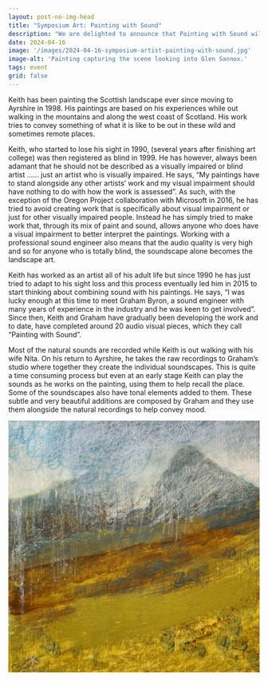 ```yaml
---
layout: post-no-img-head
title: "Symposium Art: Painting with Sound"
description: "We are delighted to announce that Painting with Sound will be part of our symposium, an audio and visual landscape work by Keith Salmon, Graham Byron & Drew Kirkland."
date: 2024-04-16
image: '/images/2024-04-16-symposium-artist-painting-with-sound.jpg'
image-alt: 'Painting capturing the scene looking into Glen Sannox.'
tags: event
grid: false
---
```


Keith has been painting the Scottish landscape ever since moving to Ayrshire in 1998. His paintings are based on his experiences while out walking in the mountains and along the west coast of Scotland. His work tries to convey something of what it is like to be out in these wild and sometimes remote places.  

Keith, who started to lose his sight in 1990, (several years after finishing art college) was then registered as blind in 1999. He has however, always been adamant that he should not be described as a visually impaired or blind artist …… just an artist who is visually impaired. He says, “My paintings have to stand alongside any other artists’ work and my visual impairment should have nothing to do with how the work is assessed”. As such, with the exception of the Oregon Project collaboration with Microsoft in  2016, he has tried to avoid creating work that is specifically about visual impairment or just for other visually impaired people. Instead he has simply tried to make work that, through its mix of paint and sound, allows anyone who does have a visual impairment to better interpret the paintings. Working with a professional sound engineer also means that the audio quality is very high and so for anyone who is totally blind, the soundscape alone becomes the landscape art.

Keith has worked as an artist all of his adult life but since 1990 he has just tried to adapt to his sight loss and this process eventually led him in 2015 to start thinking about combining sound with his paintings. He says, “I was lucky enough at this time to meet Graham Byron, a sound engineer with many years of experience in the industry and he was keen to get involved”. Since then, Keith and Graham have gradually been developing the work and to date, have completed around 20 audio visual pieces, which they call “Painting with Sound”.  

Most of the natural sounds are recorded while Keith is out walking with his wife Nita. On his return to Ayrshire, he takes the raw recordings to Graham’s studio where together they create the individual soundscapes. This is quite a time consuming process but even at an early stage Keith can play the sounds as he works on the painting, using them to help recall the place. Some of the soundscapes also have tonal elements added to them. These subtle and very beautiful additions are composed by Graham and they use them alongside the natural recordings to help convey mood.

<center><img src="../images/2024-04-14-symposium-artist-painting-with-sound.jpg" width="600"></center>